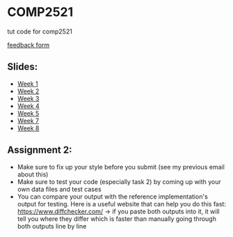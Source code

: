 # COMP2521
tut code for comp2521

[feedback form](https://forms.gle/mq7a2DHMfh5t9rb89)

## Slides:
- [Week 1](https://www.canva.com/design/DAGQmmMttXk/EytmQExuKVMSYZjhzTbWwA/edit?utm_content=DAGQmmMttXk&utm_campaign=designshare&utm_medium=link2&utm_source=sharebutton)
- [Week 2](https://www.canva.com/design/DAGQn54NuHo/fgoaqCwAEw0uIbylIcCsyg/edit?utm_content=DAGQn54NuHo&utm_campaign=designshare&utm_medium=link2&utm_source=sharebutton)
- [Week 3](https://www.canva.com/design/DAGQoLaTt_8/vH9SenL5oVXePbYR6VS-Zw/edit?utm_content=DAGQoLaTt_8&utm_campaign=designshare&utm_medium=link2&utm_source=sharebutton)
- [Week 4](https://www.canva.com/design/DAGSavKB9xE/Itqe30-q6u-KoEZC7euozQ/edit?utm_content=DAGSavKB9xE&utm_campaign=designshare&utm_medium=link2&utm_source=sharebutton)
- [Week 5](https://www.canva.com/design/DAGSl0S3uGc/Q4QgzSSX0VgEESQpAeBvhA/edit?utm_content=DAGSl0S3uGc&utm_campaign=designshare&utm_medium=link2&utm_source=sharebutton)
- [Week 7](https://www.canva.com/design/DAGUb2JtSfI/9Z_-eSuyZRBZ3bDPFeQZ5A/edit?utm_content=DAGUb2JtSfI&utm_campaign=designshare&utm_medium=link2&utm_source=sharebutton)
- [Week 8](https://www.canva.com/design/DAGVM8iHuYw/ztEvB-Nc7f2I8y-fy6BvPg/edit?utm_content=DAGVM8iHuYw&utm_campaign=designshare&utm_medium=link2&utm_source=sharebutton)

## Assignment 2:
- Make sure to fix up your style before you submit (see my previous email about this)
- Make sure to test your code (especially task 2) by coming up with your own data files and test cases
- You can compare your output with the reference implementation's output for testing. Here is a useful website that can help you do this fast: https://www.diffchecker.com/ -> if you paste both outputs into it, it will tell you where they differ which is faster than manually going through both outputs line by line
